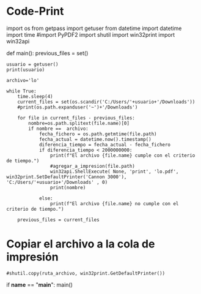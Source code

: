 # Code-Print

import os
from getpass import getuser
from datetime import datetime
import time
#import PyPDF2
import shutil
import win32print
import win32api

def main():
    previous_files = set()

    usuario = getuser()
    print(usuario)
    
    archivo='lo'

    while True:
        time.sleep(4)
        current_files = set(os.scandir('C:/Users/'+usuario+'/Downloads'))
        #print(os.path.expanduser('~')+'/Downloads')

        for file in current_files - previous_files:
            nombre=os.path.splitext(file.name)[0]         
            if nombre ==  archivo:
                fecha_fichero = os.path.getmtime(file.path)
                fecha_actual = datetime.now().timestamp()
                diferencia_tiempo = fecha_actual - fecha_fichero
                if diferencia_tiempo < 2000000000:
                    print(f"El archivo {file.name} cumple con el criterio de tiempo.")
                    #agregar_a_impresion(file.path)
                    win32api.ShellExecute( None, 'print', 'lo.pdf',  win32print.SetDefaultPrinter('Cannon 3000'), 'C:/Users/'+usuario+'/Downloads' , 0)
                    print(nombre)
                
                else:
                    print(f"El archivo {file.name} no cumple con el criterio de tiempo.")

        previous_files = current_files


 # Copiar el archivo a la cola de impresión
    #shutil.copy(ruta_archivo, win32print.GetDefaultPrinter())

if __name__ == "__main__": 
    main()
